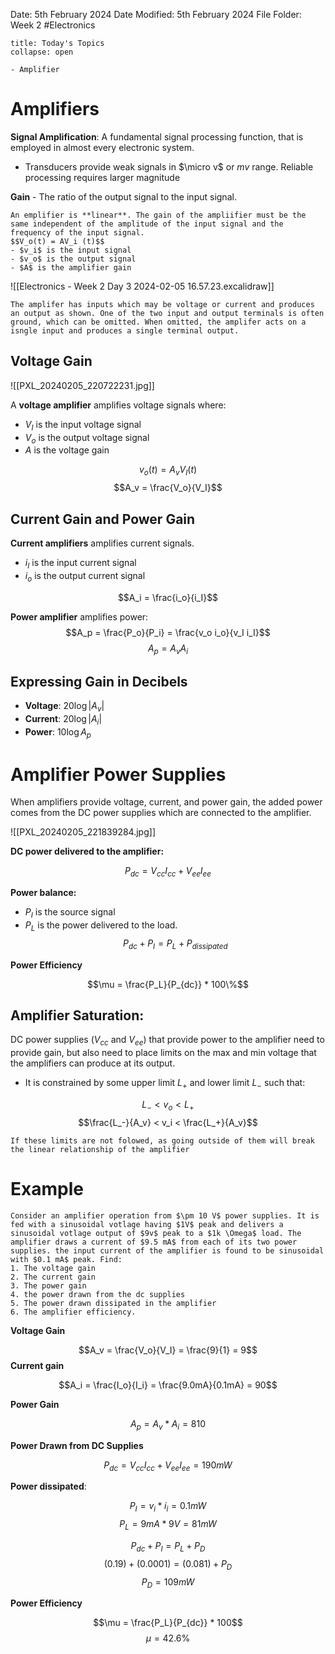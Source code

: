 Date: 5th February 2024
Date Modified: 5th February 2024
File Folder: Week 2
#Electronics

```ad-abstract
title: Today's Topics
collapse: open

- Amplifier

```

# Amplifiers

**Signal Amplification**: A fundamental signal processing function, that is employed in almost every electronic system.
- Transducers provide weak signals in $\micro v$ or $mv$ range. Reliable processing requires larger magnitude

**Gain** - The ratio of the output signal to the input signal.

```ad-important
An emplifier is **linear**. The gain of the ampliifier must be the same independent of the amplitude of the input signal and the frequency of the input signal.
$$V_o(t) = AV_i (t)$$
- $v_i$ is the input signal
- $v_o$ is the output signal
- $A$ is the amplifier gain
```

![[Electronics - Week 2 Day 3 2024-02-05 16.57.23.excalidraw]]

```ad-note
The amplifer has inputs which may be voltage or current and produces an output as shown. One of the two input and output terminals is often ground, which can be omitted. When omitted, the amplifer acts on a isngle input and produces a single terminal output.
```

## Voltage Gain
![[PXL_20240205_220722231.jpg]]

A **voltage amplifier** amplifies voltage signals where:
- $V_I$ is the input voltage signal
- $V_o$ is the output voltage signal 
- $A$ is the voltage gain

$$v_o(t) = A_v V_I(t)$$
$$A_v = \frac{V_o}{V_I}$$

## Current Gain and Power Gain

**Current amplifiers** amplifies current signals.
- $i_I$ is the input current signal
- $i_o$ is the output current signal

$$A_i = \frac{i_o}{i_I}$$

**Power amplifier** amplifies power:
$$A_p = \frac{P_o}{P_i} = \frac{v_o i_o}{v_I i_I}$$
$$A_p = A_v A_i$$

## Expressing Gain in Decibels

- **Voltage**: $20\log{|A_v|}$
- **Current**: $20\log{|A_i|}$
- **Power**: $10 \log{A_p}$
# Amplifier Power Supplies
When amplifiers provide voltage, current, and power gain, the added power comes from the DC power supplies which are connected to the amplifier.

![[PXL_20240205_221839284.jpg]]

**DC power delivered to the amplifier:**

$$P_{dc} = V_{cc}I_{cc}+V_{ee}I_{ee}$$

**Power balance:**
- $P_I$ is the source signal
- $P_L$ is the power delivered to the load.
$$P_{dc} + P_I = P_L + P_{dissipated}$$

**Power Efficiency**

$$\mu = \frac{P_L}{P_{dc}} * 100\%$$

## Amplifier Saturation:

DC power supplies ($V_{cc}$ and $V_{ee}$) that provide power to the amplifier need to provide gain, but also need to place limits on the max and min voltage that the amplifiers can produce at its output.
- It is constrained by some upper limit $L_+$ and lower limit $L_-$ such that:

$$L_- < v_o < L_+$$
$$\frac{L_-}{A_v} < v_i < \frac{L_+}{A_v}$$
```ad-warning
If these limits are not folowed, as going outside of them will break the linear relationship of the amplifier
```

# Example

```ad-question
Consider an amplifier operation from $\pm 10 V$ power supplies. It is fed with a sinusoidal votlage having $1V$ peak and delivers a sinusoidal votlage output of $9v$ peak to a $1k \Omega$ load. The amplifier draws a current of $9.5 mA$ from each of its two power supplies. the input current of the amplifier is found to be sinusoidal with $0.1 mA$ peak. Find:
1. The voltage gain
2. The current gain
3. The power gain
4. the power drawn from the dc supplies
5. The power drawn dissipated in the amplifier
6. The amplifier efficiency.
```

**Voltage Gain**

$$A_v = \frac{V_o}{V_I} = \frac{9}{1} = 9$$
**Current gain**

$$A_i = \frac{I_o}{I_i} = \frac{9.0mA}{0.1mA} = 90$$

**Power Gain**

$$A_p = A_v * A_i = 810$$

**Power Drawn from DC Supplies**


$$P_{dc} = V_{cc}I_{cc} + V_{ee}I_{ee} = 190mW$$

**Power dissipated**:

$$P_I = v_i * i_i = 0.1 mW$$
$$P_L = 9mA * 9V = 81mW$$

$$P_{dc} + P_I = P_L +P_D$$
$$(0.19) +(0.0001) = (0.081) + P_D$$
$$P_D = 109 mW$$

**Power Efficiency**

$$\mu = \frac{P_L}{P_{dc}} * 100$$
$$\mu = 42.6\%$$
